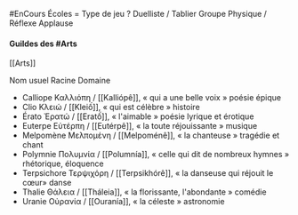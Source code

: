 #EnCours
Écoles = Type de jeu ?
Duelliste / Tablier
Groupe
Physique / Réflexe
Applause



#### Guildes des #Arts

[[Arts]]

Nom usuel	Racine	Domaine
- Calliope	Καλλιόπη / [[Kalliópê]], « qui a une belle voix »	poésie épique
- Clio	Κλειώ / [[Kleiố]], « qui est célèbre »	histoire
- Érato	Ἐρατώ / [[Eratố]], « l'aimable »	poésie lyrique et érotique
- Euterpe	Εὐτέρπη / [[Eutérpê]], « la toute réjouissante »	musique
- Melpomène	Μελπομένη / [[Melpoménê]], « la chanteuse »	tragédie et chant
- Polymnie	Πολυμνία / [[Polumnía]], « celle qui dit de nombreux hymnes » rhétorique, éloquence
- Terpsichore	Τερψιχόρη / [[Terpsikhórê]], « la danseuse qui réjouit le cœur»	danse
- Thalie	Θάλεια / [[Tháleia]], « la florissante, l'abondante »	comédie
- Uranie	Οὐρανία / [[Ouranía]], « la céleste »	astronomie
